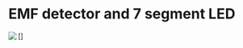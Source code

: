 # EMF detector and 7 segment LED

[<img src="https://raw.github.com/arraytools/arduino/master/EMFdetector7LED/EMF7segmentLED.jpg" align="left" />]
